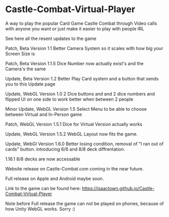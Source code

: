 # Castle-Combat-Virtual-Player
A way to play the popular Card Game Castle Combat through Video calls with anyone you want or just make it easier to play with people IRL

See here all the resent updates to the game 

Patch, Beta Version 1.1
Better Camera System so it scales with how big your Screen Size is

Patch,  Beta Version 1.1.5 
Dice Number now actually exist's and the Camera's the same 

Update, Beta Version 1.2
Better Play Card system and a button that sends you to this Update page

Update, WebGL Version 1.0
2 Dice buttons and and 2 dice numbers and flipped UI on one side to work better when between 2 people

Minor Update, WebGL Version 1.5
Select Menu to be able to choose between Virtual and In-Person game

Patch, WebGL Version 1.5.1
Dice for Virtual Version actually works

Update, WebGL Version 1.5.2
WebGL Layout now fits the game.

Update, WebGl Version 1.6.0
Better losing condition, removal of "I ran out of cards" button. introducing 6/6 and 8/8 deck diffrentation.

1.16.1 8/8 decks are now accessable 

Website release on Castle-Combat.com coming in the near future.

Full release on Apple and Android maybe soon.

Link to the game can be found here: https://isaactown.github.io/Castle-Combat-Virtual-Player

Note before Full release the game can not be played on phones, because of how Unity WebGL works. Sorry :)
